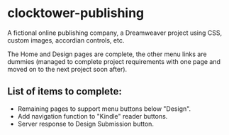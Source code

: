 # clocktower-publishing
A fictional online publishing company, a Dreamweaver project using CSS, custom images, accordian controls, etc.

The Home and Design pages are complete, the other menu links are dummies (managed to complete project requirements 
with one page and moved on to the next project soon after).

## List of items to complete:
  - Remaining pages to support menu buttons below "Design".
  - Add navigation function to "Kindle" reader buttons.
  - Server response to Design Submission button.
  
